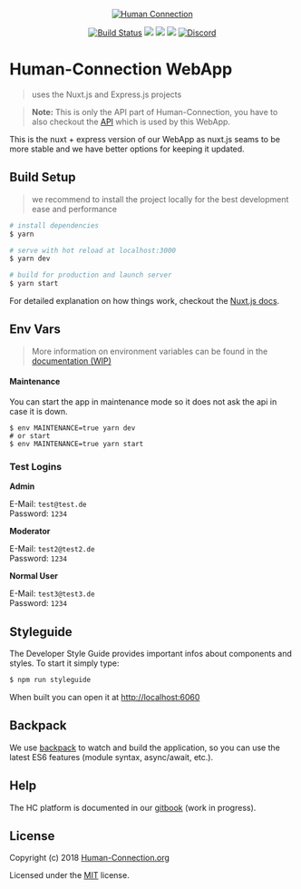 <p align="center">
  <a href="https://human-connection.org"><img align="center" src="https://human-connection.org/wp-content/uploads/2017/11/human-connection-logo.svg" alt="Human Connection" /></a>
</p>


<p align="center">
  <a href="https://travis-ci.org/Human-Connection/WebApp"><img src="https://img.shields.io/travis/Human-Connection/WebApp/master.svg" alt="Build Status" /></a>
  <a href="https://david-dm.org/human-Connection/webapp"><img src="https://img.shields.io/david/human-connection/webapp.svg" "Dependencies" /></a>
  <a href="https://github.com/Human-Connection/WebApp/blob/develop/LICENSE.md"><img src="https://img.shields.io/badge/license-MIT-green.svg" "MIT" /></a>
  <a href="https://app.fossa.io/projects/git%2Bgithub.com%2FHuman-Connection%2FWebApp?ref=badge_shield" alt="FOSSA Status"><img src="https://app.fossa.io/api/projects/git%2Bgithub.com%2FHuman-Connection%2FWebApp.svg?type=shield"/></a>
  <a href="https://discord.gg/NgVpvx9" alt="Discord Channel">
<img src="https://img.shields.io/discord/443107904757694465.svg" alt="Discord" /></a>
</p>

# Human-Connection WebApp
> uses the Nuxt.js and Express.js projects

> **Note:** This is only the API part of Human-Connection, you have to also checkout the [API](https://github.com/Human-Connection/API) which is used by this WebApp.

This is the nuxt + express version of our WebApp as nuxt.js seams to be more stable and we have better options for keeping it updated.

## Build Setup

> we recommend to install the project locally for the best development ease and performance

``` bash
# install dependencies
$ yarn

# serve with hot reload at localhost:3000
$ yarn dev

# build for production and launch server
$ yarn start
```

For detailed explanation on how things work, checkout the [Nuxt.js docs](https://github.com/nuxt/nuxt.js).

## Env Vars

> More information on environment variables can be found in the [documentation (WIP)](https://docs.human-connection.org/environments/docker-test-production/docker-configuration.html)

#### Maintenance

You can start the app in maintenance mode so it does not ask the api in case it is down.
```
$ env MAINTENANCE=true yarn dev 
# or start
$ env MAINTENANCE=true yarn start
```

### Test Logins

**Admin**

E-Mail: `test@test.de`  
Password: `1234`

**Moderator**

E-Mail: `test2@test2.de`  
Password: `1234`

**Normal User**

E-Mail: `test3@test3.de`  
Password: `1234`

## Styleguide

The Developer Style Guide provides important infos about components and styles. To start it simply type:

``` bash
$ npm run styleguide
```
When built you can open it at [http://localhost:6060](http://localhost:6060)

## Backpack

We use [backpack](https://github.com/palmerhq/backpack) to watch and build the application, so you can use the latest ES6 features (module syntax, async/await, etc.).

## Help

The HC platform is documented in our [gitbook](https://www.gitbook.com/book/human-connection/documentation/) (work in progress).

## License 

Copyright (c) 2018 [Human-Connection.org](https://human-connection.org)

Licensed under the [MIT](https://github.com/Human-Connection/WebApp/blob/develop/LICENSE.md) license.
